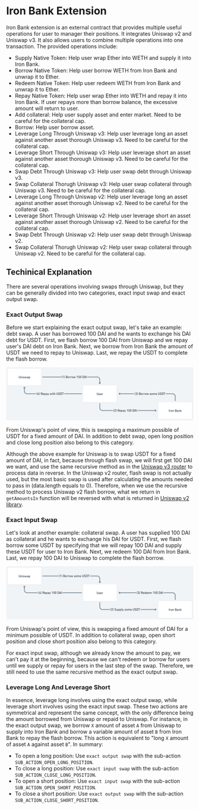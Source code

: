 # Iron Bank Extension

Iron Bank extension is an external contract that provides multiple useful operations for user to manager their positions. It integrates Uniswap v2 and Uniswap v3. It also allows users to combine multiple operations into one transaction. The provided operations include:

- Supply Native Token: Help user wrap Ether into WETH and supply it into Iron Bank.
- Borrow Native Token: Help user borrow WETH from Iron Bank and unwrap it to Ether.
- Redeem Native Token: Help user redeem WETH from Iron Bank and unwrap it to Ether.
- Repay Native Token: Help user wrap Ether into WETH and repay it into Iron Bank. If user repays more than borrow balance, the excessive amount will return to user.
- Add collateral: Help user supply asset and enter market. Need to be careful for the collateral cap.
- Borrow: Help user borrow asset.
- Leverage Long Through Uniswap v3: Help user leverage long an asset against another asset thorough Uniswap v3. Need to be careful for the collateral cap.
- Leverage Short Through Uniswap v3: Help user leverage short an asset against another asset thorough Uniswap v3. Need to be careful for the collateral cap.
- Swap Debt Through Uniswap v3: Help user swap debt through Uniswap v3.
- Swap Collateral Thorugh Uniswap v3: Help user swap collateral through Uniswap v3. Need to be careful for the collateral cap.
- Leverage Long Through Uniswap v2: Help user leverage long an asset against another asset thorough Uniswap v2. Need to be careful for the collateral cap.
- Leverage Short Through Uniswap v2: Help user leverage short an asset against another asset thorough Uniswap v2. Need to be careful for the collateral cap.
- Swap Debt Through Uniswap v2: Help user swap debt through Uniswap v2.
- Swap Collateral Thorugh Uniswap v2: Help user swap collateral through Uniswap v2. Need to be careful for the collateral cap.

## Techinical Explanation

There are several operations involving swaps through Uniswap, but they can be generally divided into two categories, exact input swap and exact output swap.

### Exact Output Swap

Before we start explaining the exact output swap, let's take an example: debt swap. A user has borrowed 100 DAI and he wants to exchange his DAI debt for USDT. First, we flash borrow 100 DAI from Uniswap and we repay user's DAI debt on Iron Bank. Next, we borrow from Iron Bank the amount of USDT we need to repay to Uniswap. Last, we repay the USDT to complete the flash borrow.

![debt swap](debt_swap.png)

From Uniswap's point of view, this is swapping a maximum possible of USDT for a fixed amount of DAI. In addition to debt swap, open long position and close long position also belong to this category.

Although the above example for Uniswap is to swap USDT for a fixed amount of DAI, in fact, because through flash swap, we will first get 100 DAI we want, and use the same recursive method as in the [Uniswap v3 router](https://github.com/Uniswap/v3-periphery/blob/0.8/contracts/SwapRouter.sol) to process data in reverse. In the Uniswap v2 router, flash swap is not actually used, but the most basic swap is used after calculating the amounts needed to pass in (data.length equals to 0). Therefore, when we use the recursive method to process Uniswap v2 flash borrow, what we return in `getAmountsIn` function will be reversed with what is returned in [Uniswap v2 library](https://github.com/Uniswap/v2-periphery/blob/master/contracts/libraries/UniswapV2Library.sol).

### Exact Input Swap

Let's look at another example: collateral swap. A user has supplied 100 DAI as collateral and he wants to exchange his DAI for USDT. First, we flash borrow some USDT by specifying that we will repay 100 DAI and supply these USDT for user to Iron Bank. Next, we redeem 100 DAI from Iron Bank. Last, we repay 100 DAI to Uniswap to complete the flash borrow.

![collateral swap](collateral_swap.png)

From Uniswap's point of view, this is swapping a fixed amount of DAI for a minimum possible of USDT.
In addition to collateral swap, open short position and close short position also belong to this category.

For exact input swap, although we already know the amount to pay, we can't pay it at the beginning, because we can't redeem or borrow for users until we supply or repay for users in the last step of the swap. Therefore, we still need to use the same recursive method as the exact output swap.

### Leverage Long And Leverage Short

In essence, leverage long involves using the exact output swap, while leverage short involves using the exact input swap. These two actions are symmetrical and represent the same concept, with the only difference being the amount borrowed from Uniswap or repaid to Uniswap. For instance, in the exact output swap, we borrow `X` amount of asset `A` from Uniswap to supply into Iron Bank and borrow a variable amount of asset `B` from Iron Bank to repay the flash borrow. This action is equivalent to "long `X` amount of asset `A` against asset `B`". In summary:

- To open a long position: Use `exact output swap` with the sub-action `SUB_ACTION_OPEN_LONG_POSITION`.
- To close a long position: Use `exact input swap` with the sub-action `SUB_ACTION_CLOSE_LONG_POSITION`.
- To open a short position: Use `exact input swap` with the sub-action `SUB_ACTION_OPEN_SHORT_POSITION`.
- To close a short position: Use `exact output swap` with the sub-action `SUB_ACTION_CLOSE_SHORT_POSITION`.
